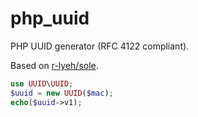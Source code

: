 # php_uuid
PHP UUID generator (RFC 4122 compliant).

Based on [r-lyeh/sole](https://github.com/r-lyeh/sole).

```php
use UUID\UUID;
$uuid = new UUID($mac);
echo($uuid->v1);
```
